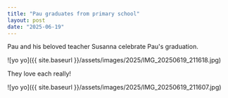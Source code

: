 ```yaml
---
title: "Pau graduates from primary school"
layout: post
date: "2025-06-19"
---
```


Pau and his beloved teacher Susanna celebrate Pau's graduation.

![yo yo]({{ site.baseurl }}/assets/images/2025/IMG_20250619_211618.jpg)

They love each really!

![yo yo]({{ site.baseurl }}/assets/images/2025/IMG_20250619_211607.jpg)
